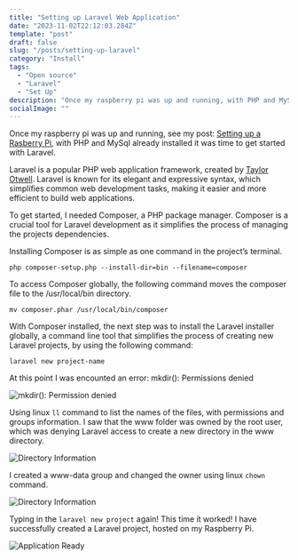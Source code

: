 ```yaml
---
title: "Setting up Laravel Web Application"
date: "2023-11-02T22:12:03.284Z"
template: "post"
draft: false
slug: "/posts/setting-up-laravel"
category: "Install"
tags:
  - "Open source"
  - "Laravel"
  - "Set Up"
description: "Once my raspberry pi was up and running, with PHP and MySql already installed it was time to get started with Laravel."
socialImage: ""
---
```


Once my raspberry pi was up and running, see my post: [Setting up a Rasberry Pi](https://blog.nickpaterson.dev/posts/setting-up-a-rasberry-pi), with PHP and MySql already installed it was time to get started with Laravel.

Laravel is a popular PHP web application framework, created by [Taylor Otwell](https://twitter.com/taylorotwell). Laravel is known for its elegant and expressive syntax, which simplifies common web development tasks, making it easier and more efficient to build web applications.

To get started, I needed Composer, a PHP package manager.  Composer is a crucial tool for Laravel development as it simplifies the process of managing the projects dependencies.

Installing Composer is as simple as one command in the project’s terminal.

```php composer-setup.php --install-dir=bin --filename=composer```

To access Composer globally, the following command moves the composer file to the /usr/local/bin directory.

```mv composer.phar /usr/local/bin/composer```

With Composer installed, the next step was to install the Laravel installer globally, a command line tool that simplifies the process of creating new Laravel projects, by using the following command:

```laravel new project-name```


At this point I was encounted an error: mkdir(): Permissions denied

![mkdir(): Permission denied](./media/mkdir-permissions.png)

Using linux `ll` command to list the names of the files, with permissions  and groups information.  I saw that the www folder was owned by the root user, which was denying Laravel access to create a new directory in the www directory.

![Directory Information](./media/root-dir.png)

I created a www-data group and changed the owner using linux `chown` command.

![Directory Information](./media/chown-permissions.png)

Typing in the `laravel new project` again! This time it worked! I have successfully created a Laravel project, hosted on my Raspberry Pi.

![Application Ready](./media/application-ready.png)
